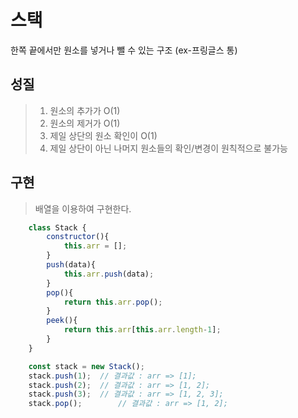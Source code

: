 # 스택
한쪽 끝에서만 원소를 넣거나 뺄 수 있는 구조 (ex-프링글스 통)

## 성질
> 1. 원소의 추가가 O(1)
> 2. 원소의 제거가 O(1)
> 3. 제일 상단의 원소 확인이 O(1)
> 4. 제일 상단이 아닌 나머지 원소들의 확인/변경이 원칙적으로 불가능

## 구현
> 배열을 이용하여 구현한다.
```javascript
	class Stack {
		constructor(){
			this.arr = [];
		}
		push(data){
			this.arr.push(data);
		}
		pop(){
			return this.arr.pop();
		}
		peek(){
			return this.arr[this.arr.length-1];
		}
	}

	const stack = new Stack();
	stack.push(1);	// 결과값 : arr => [1];
	stack.push(2);	// 결과값 : arr => [1, 2];
	stack.push(3);	// 결과값 : arr => [1, 2, 3];
	stack.pop();		// 결과값 : arr => [1, 2];
```